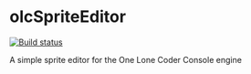 # olcSpriteEditor

[![Build status](https://ci.appveyor.com/api/projects/status/2ubieywdvk5ox742?svg=true)](https://ci.appveyor.com/project/Toyz/olcspriteeditor)


A simple sprite editor for the One Lone Coder Console engine
